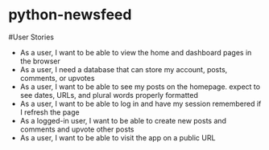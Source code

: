 # python-newsfeed

#User Stories

- As a user, I want to be able to view the home and dashboard pages in the browser
- As a user, I need a database that can store my account, posts, comments, or upvotes
- As a user, I want to be able to see my posts on the homepage. expect to see dates, URLs, and plural words properly formatted
- As a user, I want to be able to log in and have my session remembered if I refresh the page
- As a logged-in user, I want to be able to create new posts and comments and upvote other posts
- As a user, I want to be able to visit the app on a public URL
